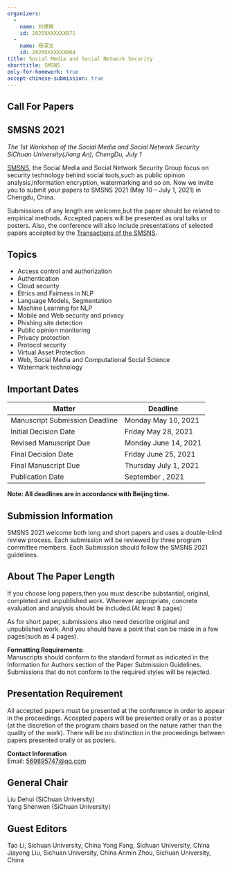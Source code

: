```yaml
---
organizers:
  -
    name: 刘德辉
    id: 2020XXXXXXX071
  -
    name: 杨深文
    id: 2020XXXXXXX064
title: Social Media and Social Network Security
shorttitle: SMSNS
only-for-homework: true
accept-chinese-submission: true
---
```


## Call For Papers  

## SMSNS 2021 
_The 1st Workshop of the Social Media and Social Network Security_    
_SiChuan University(Jiang An), ChengDu, July 1_

[SMSNS]('#'), the Social Media and Social Network Security Group focus on security technology behind social tools,such as public opinion analysis,information encryption, watermarking and so on. Now we invite you to submit your papers to SMSNS 2021 (May 10 – July 1, 2021) in Chengdu, China.

Submissions of any length are welcome,but the paper should be related to empirical methods. Accepted papers will be presented as oral talks or posters. Also, the conference will also include presentations of selected papers accepted by the [Transactions of the SMSNS]('#').

## Topics

+ Access control and authorization 
+ Authentication 
+ Cloud security
+ Ethics and Fairness in NLP
+ Language Models, Segmentation
+ Machine Learning for NLP
+ Mobile and Web security and privacy
+ Phishing site detection
+ Public opinion monitoring
+ Privacy protection
+ Protocol security  
+ Virtual Asset Protection
+ Web, Social Media and Computational Social Science
+ Watermark technology


## Important Dates 
| Matter | Deadline  |	  
|  ----  | ----  |
| Manuscript Submission Deadline  | Monday	May 10, 2021 |   
| Initial Decision Date  | Friday	May 28, 2021 |
| Revised Manuscript Due  | Monday	June 14, 2021 |
| Final Decision Date  | Friday	June 25, 2021 |
| Final Manuscript Due |  Thursday	July 1, 2021|
| Publication Date |  September , 2021|

**Note: All deadlines are in accordance with Beijing time.**

## Submission Information
SMSNS 2021 welcome both long and short papers and uses a double-blind review process. Each submission will be reviewed by three program committee members. Each Submission should follow the SMSNS 2021 guidelines.

## About The Paper Length
If you choose long papers,then you must describe substantial, original, completed and unpublished work. Wherever appropriate, concrete evaluation and analysis should be included.(At least 8 pages)

As for short paper, submissions also need describe original and unpublished work. And you should have a point that can be made in a few pages(such as 4 pages).

**Formatting Requirements**:  
Manuscripts should conform to the standard format as indicated in the Information for Authors section of the Paper Submission Guidelines. Submissions that do not conform to the required styles will be rejected.

## Presentation Requirement
All accepted papers must be presented at the conference in order to appear in the proceedings. Accepted papers will be presented orally or as a poster (at the discretion of the program chairs based on the nature rather than the quality of the work). There will be no distinction in the proceedings between papers presented orally or as posters.

**Contact Information**  
Email: 569895747@qq.com

## General Chair
Liu Dehui (SiChuan University)  
Yang Shenwen (SiChuan University) 

## Guest Editors
Tao Li, Sichuan University, China
Yong Fang, Sichuan University, China
Jiayong Liu, Sichuan University, China
Anmin Zhou, Sichuan University, China
